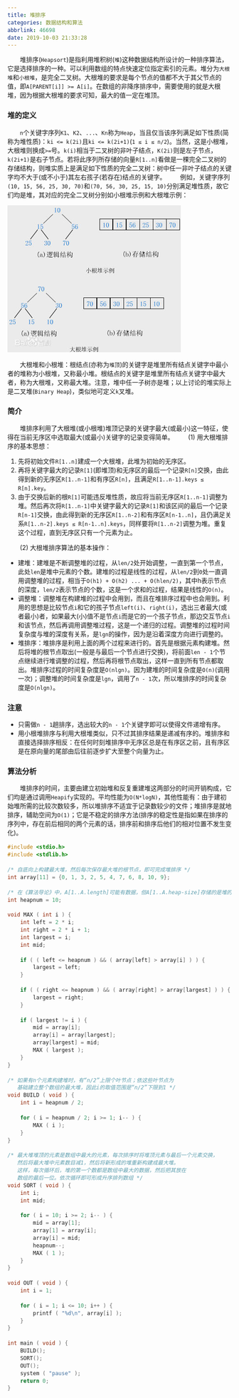 ```yaml
---
title: 堆排序
categories: 数据结构和算法
abbrlink: 46698
date: 2019-10-03 21:33:28
---
```

&emsp;&emsp;堆排序(`Heapsort`)是指利用堆积树(`堆`)这种数据结构所设计的一种排序算法，它是选择排序的一种。可以利用数组的特点快速定位指定索引的元素。堆分为`大根堆`和`小根堆`，是完全二叉树。大根堆的要求是每个节点的值都不大于其父节点的值，即`A[PARENT[i]] >= A[i]`。在数组的非降序排序中，需要使用的就是大根堆，因为根据大根堆的要求可知，最大的值一定在堆顶。

### 堆的定义

&emsp;&emsp;`n`个关键字序列`K1`、`K2`、`...`、`Kn`称为`Heap`，当且仅当该序列满足如下性质(简称为堆性质)：`ki <= k(2i)`且`ki <= k(2i+1)`(`1 ≤ i ≤ n/2`)。当然，这是小根堆，大根堆则换成`>=`号。`k(i)`相当于二叉树的非叶子结点，`K(2i)`则是左子节点，`k(2i+1)`是右子节点。若将此序列所存储的向量`R[1..n]`看做是一棵完全二叉树的存储结构，则堆实质上是满足如下性质的完全二叉树：树中任一非叶子结点的关键字均不大于(或不小于)其左右孩子(若存在)结点的关键字。
&emsp;&emsp;例如，关键字序列`(10, 15, 56, 25, 30, 70)`和`(70, 56, 30, 25, 15, 10)`分别满足堆性质，故它们均是堆，其对应的完全二叉树分别如小根堆示例和大根堆示例：

<img src="./堆排序/1.png">

&emsp;&emsp;大根堆和小根堆：根结点(亦称为`堆顶`)的关键字是堆里所有结点关键字中最小者的堆称为小根堆，又称最小堆。根结点的关键字是堆里所有结点关键字中最大者，称为大根堆，又称最大堆。注意，堆中任一子树亦是堆；以上讨论的堆实际上是二叉堆(`Binary Heap`)，类似地可定义`k`叉堆。

### 简介

&emsp;&emsp;堆排序利用了大根堆(或小根堆)堆顶记录的关键字最大(或最小)这一特征，使得在当前无序区中选取最大(或最小)关键字的记录变得简单。
&emsp;&emsp;(1) 用大根堆排序的基本思想：

1. 先将初始文件`R[1..n]`建成一个大根堆，此堆为初始的无序区。
2. 再将关键字最大的记录`R[1]`(即堆顶)和无序区的最后一个记录`R[n]`交换，由此得到新的无序区`R[1..n-1]`和有序区`R[n]`，且满足`R[1..n-1].keys ≤ R[n].key`。
3. 由于交换后新的根`R[1]`可能违反堆性质，故应将当前无序区`R[1..n-1]`调整为堆。然后再次将`R[1..n-1]`中关键字最大的记录`R[1]`和该区间的最后一个记录`R[n-1]`交换，由此得到新的无序区`R[1..n-2]`和有序区`R[n-1..n]`，且仍满足关系`R[1..n-2].keys ≤ R[n-1..n].keys`，同样要将`R[1..n-2]`调整为堆。重复这个过程，直到无序区只有一个元素为止。

&emsp;&emsp;(2) 大根堆排序算法的基本操作：

- 建堆：建堆是不断调整堆的过程，从`len/2`处开始调整，一直到第一个节点，此处`len`是堆中元素的个数。建堆的过程是线性的过程，从`len/2`到`0`处一直调用调整堆的过程，相当于`O(h1) + O(h2) ... + O(hlen/2)`，其中h表示节点的深度，`len/2`表示节点的个数，这是一个求和的过程，结果是线性的`O(n)`。
- 调整堆：调整堆在构建堆的过程中会用到，而且在堆排序过程中也会用到。利用的思想是比较节点`i`和它的孩子节点`left(i)`、`right(i)`，选出三者最大(或者最小)者，如果最大(小)值不是节点`i`而是它的一个孩子节点，那边交互节点`i`和该节点，然后再调用调整堆过程，这是一个递归的过程。调整堆的过程时间复杂度与堆的深度有关系，是`lgn`的操作，因为是沿着深度方向进行调整的。
- 堆排序：堆排序是利用上面的两个过程来进行的。首先是根据元素构建堆。然后将堆的根节点取出(一般是与最后一个节点进行交换)，将前面`len - 1`个节点继续进行堆调整的过程，然后再将根节点取出，这样一直到所有节点都取出。堆排序过程的时间复杂度是`O(nlgn)`。因为建堆的时间复杂度是`O(n)`(调用一次)；调整堆的时间复杂度是`lgn`，调用了`n - 1`次，所以堆排序的时间复杂度是`O(nlgn)`。

### 注意

- 只需做`n - 1`趟排序，选出较大的`n - 1`个关键字即可以使得文件递增有序。
- 用小根堆排序与利用大根堆类似，只不过其排序结果是递减有序的。堆排序和直接选择排序相反：在任何时刻堆排序中无序区总是在有序区之前，且有序区是在原向量的尾部由后往前逐步扩大至整个向量为止。

### 算法分析

&emsp;&emsp;堆排序的时间，主要由建立初始堆和反复重建堆这两部分的时间开销构成，它们均是通过调用`Heapify`实现的。平均性能为`O(N*logN)`，其他性能有：由于建初始堆所需的比较次数较多，所以堆排序不适宜于记录数较少的文件；堆排序是就地排序，辅助空间为`O(1)`；它是不稳定的排序方法(排序的稳定性是指如果在排序的序列中，存在前后相同的两个元素的话，排序前和排序后他们的相对位置不发生变化)。

``` cpp
#include <stdio.h>
#include <stdlib.h>
​
/* 自底向上构建最大堆，然后每次保存最大堆的根节点，即可完成堆排序 */
int array[11] = {0, 1, 3, 2, 5, 4, 7, 6, 8, 10, 9};
​
/* 在《算法导论》中，A[1..A.length]可能有数据，但A[1..A.heap-size]存储的是堆的有效数据 */
int heapnum = 10;
​
void MAX ( int i ) {
    int left = 2 * i;
    int right = 2 * i + 1;
    int largest = i;
    int mid;
​
    if ( ( left <= heapnum ) && ( array[left] > array[i] ) ) {
        largest = left;
    }
​
    if ( ( right <= heapnum ) && ( array[right] > array[largest] ) ) {
        largest = right;
    }
​
    if ( largest != i ) {
        mid = array[i];
        array[i] = array[largest];
        array[largest] = mid;
        MAX ( largest );
    }
}
​
/* 如果有n个元素构建堆时，有“n/2”上限个叶节点；依这些叶节点为
   基础建立整个数组的最大堆，因此i的取值范围是“n/2”下限到1 */
void BUILD ( void ) {
    int i = heapnum / 2;
​
    for ( i = heapnum / 2; i >= 1; i-- ) {
        MAX ( i );
    }
}
​
/* 最大堆堆顶的元素是数组中最大的元素，每次排序时将堆顶元素与最后一个元素交换，
   然后将最大堆中元素数目减1，然后将新形成的堆重新构建成最大堆。
   这样，每次循环后，堆的第一个数都是数组中最大的数据，然后把其放在
   数组的最后一位。依次循环即可形成升序排列数组 */
void SORT ( void ) {
    int i;
    int mid;
​
    for ( i = 10; i >= 2; i-- ) {
        mid = array[1];
        array[1] = array[i];
        array[i] = mid;
        heapnum--;
        MAX ( 1 );
    }
}
​
void OUT ( void ) {
    int i = 1;
​
    for ( i = 1; i <= 10; i++ ) {
        printf ( "%d\n", array[i] );
    }
}
​
int main ( void ) {
    BUILD();
    SORT();
    OUT();
    system ( "pause" );
    return 0;
}
```